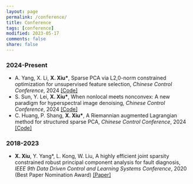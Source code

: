 ```yaml
---
layout: page
permalink: /conference/
title: Conference
tags: [conference]
modified: 2023-05-17 
comments: false
share: false
---
```



### 2024-Present

* A. Yang, X. Li, <b>X. Xiu*</b>, Sparse PCA via L2,0-norm constrained optimization for unsupervised feature selection, <i> Chinese Control Conference</i>, 2024 <a href="https://github.com/yan921" class="textlink" target="_blank">[Code]</a> <br>
* S. Sun, Y. Lei, <b>X. Xiu*</b>, When nonlocal meets nonconvex: A new paradigm for hyperspectral image denoising, <i> Chinese Control Conference</i>, 2024 <a href="https://github.com/EdSun0" class="textlink" target="_blank">[Code]</a> <br>
* C. Huang, P. Shang, <b>X. Xiu*</b>, A Riemannian augmented Lagrangian method for structured sparse PCA, <i> Chinese Control Conference</i>, 2024 <a href="https://github.com/ChenyiHuang23/ROFS" class="textlink" target="_blank">[Code]</a> <br>



### 2018-2023

* <b>X. Xiu</b>, Y. Yang*, L. Kong, W. Liu, A highly efficient joint sparsity constrained robust principal component analysis for fault diagnosis, <i> IEEE 9th Data Driven Control and Learning Systems Conference</i>, 2020 (Best Paper Nomination Award) <a href="https://ieeexplore.ieee.org/abstract/document/9275063" class="textlink" target="_blank">[Paper]</a> <br>

